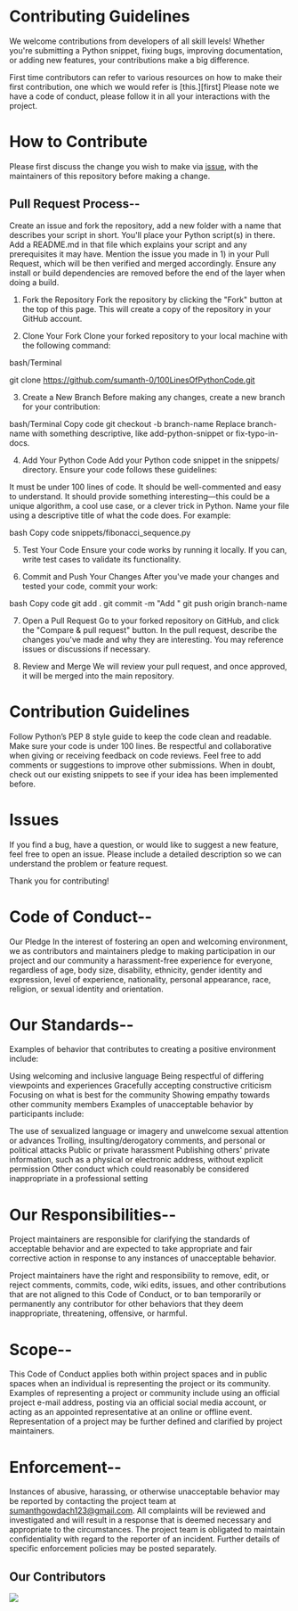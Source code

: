 # Contributing Guidelines

We welcome contributions from developers of all skill levels! Whether you're submitting a Python snippet, fixing bugs, improving documentation, or adding new features, your contributions make a big difference.

First time contributors can refer to various resources on how to make their first contribution, one which we would refer is [this.][first]
Please note we have a code of conduct, please follow it in all your interactions with the project.

# How to Contribute
Please first discuss the change you wish to make via [issue](https://github.com/sumanth-0/100LinesOfPythonCode/issues), with the maintainers of this repository before making a change.

## Pull Request Process--
Create an issue and fork the repository, add a new folder with a name that describes your script in short. You'll place your Python script(s) in there.
Add a README.md in that file which explains your script and any prerequisites it may have.
Mention the issue you made in 1) in your Pull Request, which will be then verified and merged accordingly.
Ensure any install or build dependencies are removed before the end of the layer when doing a build.

1. Fork the Repository
Fork the repository by clicking the "Fork" button at the top of this page. This will create a copy of the repository in your GitHub account.

2. Clone Your Fork
Clone your forked repository to your local machine with the following command:

bash/Terminal

git clone https://github.com/sumanth-0/100LinesOfPythonCode.git

3. Create a New Branch
Before making any changes, create a new branch for your contribution:

bash/Terminal
Copy code
git checkout -b branch-name
Replace branch-name with something descriptive, like add-python-snippet or fix-typo-in-docs.

4. Add Your Python Code
Add your Python code snippet in the snippets/ directory. Ensure your code follows these guidelines:

It must be under 100 lines of code.
It should be well-commented and easy to understand.
It should provide something interesting—this could be a unique algorithm, a cool use case, or a clever trick in Python.
Name your file using a descriptive title of what the code does. For example:

bash
Copy code
snippets/fibonacci_sequence.py

5. Test Your Code
Ensure your code works by running it locally. If you can, write test cases to validate its functionality.

6. Commit and Push Your Changes
After you've made your changes and tested your code, commit your work:

bash
Copy code
git add .
git commit -m "Add <description-of-your-code>"
git push origin branch-name

7. Open a Pull Request
Go to your forked repository on GitHub, and click the "Compare & pull request" button. In the pull request, describe the changes you've made and why they are interesting. You may reference issues or discussions if necessary.

8. Review and Merge
We will review your pull request, and once approved, it will be merged into the main repository.

# Contribution Guidelines
Follow Python’s PEP 8 style guide to keep the code clean and readable.
Make sure your code is under 100 lines.
Be respectful and collaborative when giving or receiving feedback on code reviews.
Feel free to add comments or suggestions to improve other submissions.
When in doubt, check out our existing snippets to see if your idea has been implemented before.

# Issues
If you find a bug, have a question, or would like to suggest a new feature, feel free to open an issue. Please include a detailed description so we can understand the problem or feature request.

Thank you for contributing!

# Code of Conduct--
Our Pledge
In the interest of fostering an open and welcoming environment, we as contributors and maintainers pledge to making participation in our project and our community a harassment-free experience for everyone, regardless of age, body size, disability, ethnicity, gender identity and expression, level of experience, nationality, personal appearance, race, religion, or sexual identity and orientation.

# Our Standards--
Examples of behavior that contributes to creating a positive environment include:

Using welcoming and inclusive language
Being respectful of differing viewpoints and experiences
Gracefully accepting constructive criticism
Focusing on what is best for the community
Showing empathy towards other community members
Examples of unacceptable behavior by participants include:

The use of sexualized language or imagery and unwelcome sexual attention or advances
Trolling, insulting/derogatory comments, and personal or political attacks
Public or private harassment
Publishing others' private information, such as a physical or electronic address, without explicit permission
Other conduct which could reasonably be considered inappropriate in a professional setting

# Our Responsibilities--
Project maintainers are responsible for clarifying the standards of acceptable behavior and are expected to take appropriate and fair corrective action in response to any instances of unacceptable behavior.

Project maintainers have the right and responsibility to remove, edit, or reject comments, commits, code, wiki edits, issues, and other contributions that are not aligned to this Code of Conduct, or to ban temporarily or permanently any contributor for other behaviors that they deem inappropriate, threatening, offensive, or harmful.

# Scope--
This Code of Conduct applies both within project spaces and in public spaces when an individual is representing the project or its community. Examples of representing a project or community include using an official project e-mail address, posting via an official social media account, or acting as an appointed representative at an online or offline event. Representation of a project may be further defined and clarified by project maintainers.

# Enforcement--
Instances of abusive, harassing, or otherwise unacceptable behavior may be reported by contacting the project team at sumanthgowdach123@gmail.com. All complaints will be reviewed and investigated and will result in a response that is deemed necessary and appropriate to the circumstances. The project team is obligated to maintain confidentiality with regard to the reporter of an incident. Further details of specific enforcement policies may be posted separately.



## Our Contributors
<a href="https://github.com/sumanth-0/100LinesOfPythonCode/graphs/contributors">
  <img src="https://contrib.rocks/image?repo=sumanth-0/100LinesOfPythonCode&max=1000" />
</a>
